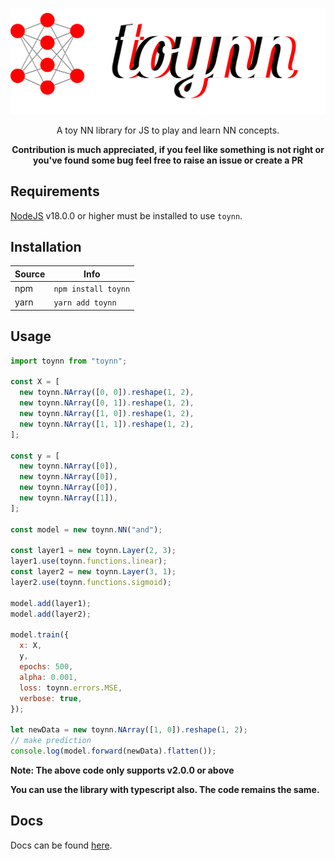 <p align="center">
  <img src="./logo.svg" alt="toynn">
</p>
<p align="center">A toy NN library for JS to play and learn NN concepts.</p>
<p align="center">
  <b>Contribution is much appreciated, if you feel like something is not right or you've found some bug feel free to raise an issue or create a PR</b>
</p>

## Requirements

[NodeJS](https://nodejs.org/) v18.0.0 or higher must be installed to use `toynn`.

## Installation

| **Source** | **Info**            |
| ---------- | ------------------- |
| npm        | `npm install toynn` |
| yarn       | `yarn add toynn`    |

## Usage

```js
import toynn from "toynn";

const X = [
  new toynn.NArray([0, 0]).reshape(1, 2),
  new toynn.NArray([0, 1]).reshape(1, 2),
  new toynn.NArray([1, 0]).reshape(1, 2),
  new toynn.NArray([1, 1]).reshape(1, 2),
];

const y = [
  new toynn.NArray([0]),
  new toynn.NArray([0]),
  new toynn.NArray([0]),
  new toynn.NArray([1]),
];

const model = new toynn.NN("and");

const layer1 = new toynn.Layer(2, 3);
layer1.use(toynn.functions.linear);
const layer2 = new toynn.Layer(3, 1);
layer2.use(toynn.functions.sigmoid);

model.add(layer1);
model.add(layer2);

model.train({
  x: X,
  y,
  epochs: 500,
  alpha: 0.001,
  loss: toynn.errors.MSE,
  verbose: true,
});

let newData = new toynn.NArray([1, 0]).reshape(1, 2);
// make prediction
console.log(model.forward(newData).flatten());
```

**Note: The above code only supports v2.0.0 or above**

**You can use the library with typescript also. The code remains the same.**

## Docs

Docs can be found [here](https://toynn.vercel.app/).

